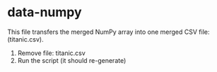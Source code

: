 # data-numpy

This file transfers the merged NumPy array into one merged CSV file: (titanic.csv). 

1. Remove file: titanic.csv
2. Run the script (it should re-generate)
